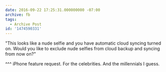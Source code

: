 ```yaml
---
date: 2016-09-22 17:25:31.000000000 -07:00
archive: fb
tags: 
  - Archive Post
id: '1474590331'
---
```


"This looks like a nude selfie and you have automatic cloud syncing turned on. Would you like to exclude nude selfies from cloud backup and syncing from now on?"

^^^ iPhone feature request. For the celebrities. And the millennials I guess.
